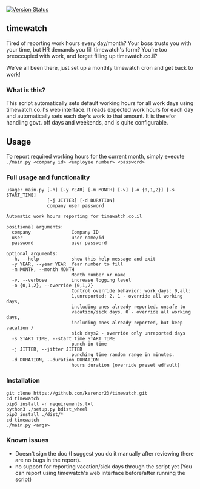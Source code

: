 [![Version Status][v-image]][pypi-url] 

## timewatch

Tired of reporting work hours every day/month?
Your boss trusts you with your time, but HR demands you fill timewatch's form?
You're too preoccupied with work, and forget filling up timewatch.co.il?

We've all been there, just set up a monthly timewatch cron and get back to work!

### What is this?
This script automatically sets default working hours for all work days using timewatch.co.il's web interface.
It reads expected work hours for each day and automatically sets each day's work to that amount.
It is therefor handling govt. off days and weekends, and is quite configurable.

## Usage
To report required working hours for the current month, simply execute
```./main.py <company id> <employee number> <password>```

### Full usage and functionality

```
usage: main.py [-h] [-y YEAR] [-m MONTH] [-v] [-o {0,1,2}] [-s START_TIME]
               [-j JITTER] [-d DURATION]
               company user password

Automatic work hours reporting for timewatch.co.il

positional arguments:
  company               Company ID
  user                  user name/id
  password              user password

optional arguments:
  -h, --help            show this help message and exit
  -y YEAR, --year YEAR  Year number to fill
  -m MONTH, --month MONTH
                        Month number or name
  -v, --verbose         increase logging level
  -o {0,1,2}, --override {0,1,2}
                        Control override behavior: work_days: 0,all:
                        1,unreported: 2. 1 - override all working days,
                        including ones already reported. unsafe to
                        vacation/sick days. 0 - override all working days,
                        including ones already reported, but keep vacation /
                        sick days2 - override only unreported days
  -s START_TIME, --start_time START_TIME
                        punch-in time
  -j JITTER, --jitter JITTER
                        punching time random range in minutes.
  -d DURATION, --duration DURATION
                        hours duration (override preset edfault)
```

### Installation

```
git clone https://github.com/kerenor23/timewatch.git
cd timewatch
pip3 install -r requirements.txt
python3 ./setup.py bdist_wheel
pip3 install ./dist/*
cd timewatch
./main.py <args>
```

### Known issues
* Doesn't sign the doc (I suggest you do it manually after reviewing there are no bugs in the report).
* no support for reporting vacation/sick days through the script yet (You can report using timewatch's web interface before/after running the script)

[v-image]: https://img.shields.io/pypi/v/timewatch.svg
[dm-image]: https://img.shields.io/pypi/dm/timewatch.svg

[pypi-url]: https://pypi.python.org/pypi/timewatch/
